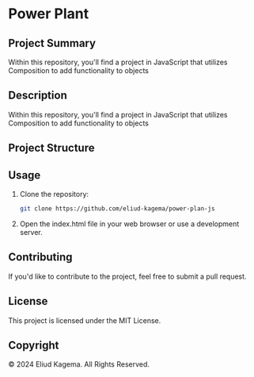 # Power Plant 

## Project Summary
Within this repository, you'll find a project in JavaScript that utilizes Composition to add functionality to objects


## Description

Within this repository, you'll find a project in JavaScript that utilizes Composition to add functionality to objects

## Project Structure


## Usage

1. Clone the repository:

   ```bash
   git clone https://github.com/eliud-kagema/power-plan-js

2. Open the index.html file in your web browser or use a development server.


## Contributing
If you'd like to contribute to the project, feel free to submit a pull request.

## License
This project is licensed under the MIT License.


## Copyright
© 2024 Eliud Kagema. All Rights Reserved.